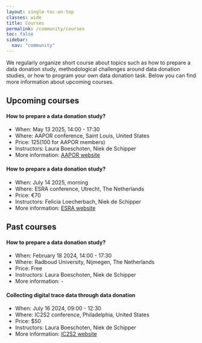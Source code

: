 ```yaml
---
layout: single-toc-on-top
classes: wide
title: Courses
permalink: /community/courses
toc: false
sidebar:
  nav: "community"
---
```


We regularly organize short course about topics such as how to prepare a data 
donation study, methodological challenges around data donation studies, or how to 
program your own data donation task. Below you can find more information about
upcoming courses. 

## Upcoming courses 

#### How to prepare a data donation study? 
- When: May 13 2025, 14:00 - 17:30
- Where: AAPOR conference, Saint Louis, United States
- Price: $125 ($100 for AAPOR members)
- Instructors: Laura Boeschoten, Niek de Schipper
- More information: [AAPOR website](https://aapor.org/short-courses/?_zs=amM3o1&_zl=Xcw1A)

#### How to prepare a data donation study? 
- When: July 14 2025, morning
- Where: ESRA conference, Utrecht, The Netherlands
- Price: €70
- Instructors: Felicia Loecherbach, Niek de Schipper
- More information: [ESRA website](https://www.europeansurveyresearch.org/conference/utrecht-2025/short-courses/)


## Past courses 

#### How to prepare a data donation study? 
- When: February 18 2024, 14:00 - 17:30
- Where: Radboud University, Nijmegen, The Netherlands
- Price: Free
- Instructors: Laura Boeschoten, Niek de Schipper
- More information: - 

#### Collecting digital trace data through data donation
- When: July 16 2024, 09:00 - 12:30 
- Where: IC2S2 conference, Philadelphia, United States 
- Price: $50
- Instructors: Laura Boeschoten, Niek de Schipper
- More information: [IC2S2 website](https://ic2s2-2024.org/tutorials)
